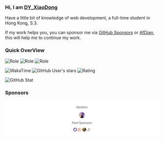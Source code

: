 ### Hi, I am [DY_XiaoDong](https://xiaodong.moe/)

Have a little bit of knowledge of web development, a full-time student in Hong Kong, S.3.

If my work helps you, you can sponsor me via [GitHub Sponsors](https://github.com/sponsors/xiaodong2008) or [AfDian](https://afdian.net/a/xiaodong2008), this will help me to continue my work.

### Quick OverView

![Role](https://img.shields.io/badge/Role-Front--End%20Developer-green?style=flat-square&cacheSeconds=60)
![Role](https://img.shields.io/badge/Role-Back--End%20Developer-violet?style=flat-square&cacheSeconds=60)
![Role](https://img.shields.io/badge/Role-Full--Time%20Student-blue?style=flat-square&cacheSeconds=60)

![WakaTime](https://img.shields.io/badge/dynamic/json?url=https%3A%2F%2Fwakatime.com%2Fshare%2F%4071e4a596-f0b4-4537-adba-df261d3a071e%2F45f0e165-3559-4127-ba09-77915aa906aa.json&query=%24.data.grand_total.human_readable_total_including_other_language&logo=wakatime&style=flat-square&cacheSeconds=60&label=WakaTime)
![GitHub User's stars](https://img.shields.io/github/stars/xiaodong2008?affiliations=OWNER%2CORGANIZATION_MEMBER&style=flat-square&logo=github&label=Stars&color=yellow&cacheSeconds=60)
![Rating](https://img.shields.io/badge/GitRoll%20Rating-S-yellow?style=flat-square&logo=githubcopilot)

![GitHub Stat](https://stats.xiaodong.moe/api?username=xiaodong2008&show=prs_merged_percentage&show_icons=true&theme=transparent&hide=contribs,stars&hide_border=true&include_all_commits=true&custom_title=GitHub%20Stats&cache_seconds=43200)

### Sponsors

<p align="center">
    <img src="https://raw.githubusercontent.com/xiaodong2008/sponsors/main/sponsors.wide.svg" />
</p>